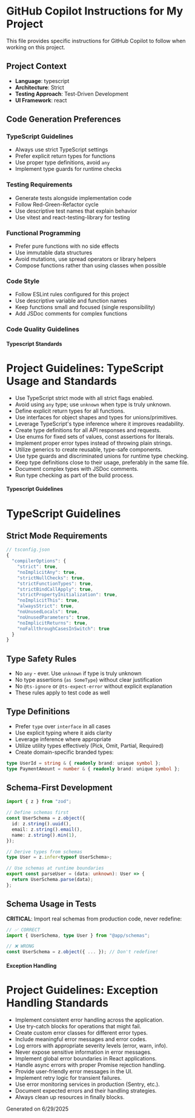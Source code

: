 # GitHub Copilot Instructions for My Project

This file provides specific instructions for GitHub Copilot to follow when working on this project.

## Project Context
- **Language**: typescript
- **Architecture**: Strict
- **Testing Approach**: Test-Driven Development
- **UI Framework**: react

## Code Generation Preferences

### TypeScript Guidelines
- Always use strict TypeScript settings
- Prefer explicit return types for functions
- Use proper type definitions, avoid `any`
- Implement type guards for runtime checks

### Testing Requirements
- Generate tests alongside implementation code
- Follow Red-Green-Refactor cycle
- Use descriptive test names that explain behavior
- Use vitest and react-testing-library for testing

### Functional Programming
- Prefer pure functions with no side effects
- Use immutable data structures
- Avoid mutations, use spread operators or library helpers
- Compose functions rather than using classes when possible

### Code Style
- Follow ESLint rules configured for this project
- Use descriptive variable and function names
- Keep functions small and focused (single responsibility)
- Add JSDoc comments for complex functions

### Code Quality Guidelines
#### Typescript Standards
# Project Guidelines: TypeScript Usage and Standards

- Use TypeScript strict mode with all strict flags enabled.
- Avoid using `any` type; use `unknown` when type is truly unknown.
- Define explicit return types for all functions.
- Use interfaces for object shapes and types for unions/primitives.
- Leverage TypeScript's type inference where it improves readability.
- Create type definitions for all API responses and requests.
- Use enums for fixed sets of values, const assertions for literals.
- Implement proper error types instead of throwing plain strings.
- Utilize generics to create reusable, type-safe components.
- Use type guards and discriminated unions for runtime type checking.
- Keep type definitions close to their usage, preferably in the same file.
- Document complex types with JSDoc comments.
- Run type checking as part of the build process.

#### Typescript Guidelines
# TypeScript Guidelines

## Strict Mode Requirements
```typescript
// tsconfig.json
{
  "compilerOptions": {
    "strict": true,
    "noImplicitAny": true,
    "strictNullChecks": true,
    "strictFunctionTypes": true,
    "strictBindCallApply": true,
    "strictPropertyInitialization": true,
    "noImplicitThis": true,
    "alwaysStrict": true,
    "noUnusedLocals": true,
    "noUnusedParameters": true,
    "noImplicitReturns": true,
    "noFallthroughCasesInSwitch": true
  }
}
```

## Type Safety Rules
- No `any` - ever. Use `unknown` if type is truly unknown
- No type assertions (`as SomeType`) without clear justification
- No `@ts-ignore` or `@ts-expect-error` without explicit explanation
- These rules apply to test code as well

## Type Definitions
- Prefer `type` over `interface` in all cases
- Use explicit typing where it aids clarity
- Leverage inference where appropriate
- Utilize utility types effectively (Pick, Omit, Partial, Required)
- Create domain-specific branded types:

```typescript
type UserId = string & { readonly brand: unique symbol };
type PaymentAmount = number & { readonly brand: unique symbol };
```

## Schema-First Development
```typescript
import { z } from "zod";

// Define schemas first
const UserSchema = z.object({
  id: z.string().uuid(),
  email: z.string().email(),
  name: z.string().min(1),
});

// Derive types from schemas
type User = z.infer<typeof UserSchema>;

// Use schemas at runtime boundaries
export const parseUser = (data: unknown): User => {
  return UserSchema.parse(data);
};
```

## Schema Usage in Tests
**CRITICAL**: Import real schemas from production code, never redefine:

```typescript
// ✅ CORRECT
import { UserSchema, type User } from "@app/schemas";

// ❌ WRONG
const UserSchema = z.object({ ... }); // Don't redefine!
```

#### Exception Handling
# Project Guidelines: Exception Handling Standards

- Implement consistent error handling across the application.
- Use try-catch blocks for operations that might fail.
- Create custom error classes for different error types.
- Include meaningful error messages and error codes.
- Log errors with appropriate severity levels (error, warn, info).
- Never expose sensitive information in error messages.
- Implement global error boundaries in React applications.
- Handle async errors with proper Promise rejection handling.
- Provide user-friendly error messages in the UI.
- Implement retry logic for transient failures.
- Use error monitoring services in production (Sentry, etc.).
- Document expected errors and their handling strategies.
- Always clean up resources in finally blocks.

Generated on 6/29/2025